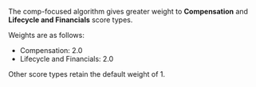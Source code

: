 The comp-focused algorithm gives greater weight to **Compensation** and **Lifecycle and Financials** score types.  

Weights are as follows:

* Compensation: 2.0
* Lifecycle and Financials: 2.0

Other score types retain the default weight of 1.